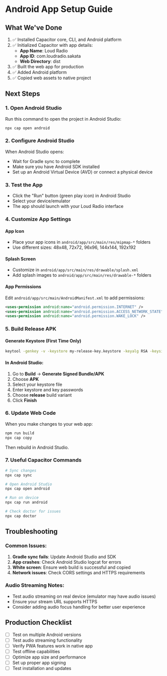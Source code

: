 # Android App Setup Guide

## What We've Done

1. ✅ Installed Capacitor core, CLI, and Android platform
2. ✅ Initialized Capacitor with app details:
   - **App Name**: Loud Radio
   - **App ID**: com.loudradio.sakata
   - **Web Directory**: dist
3. ✅ Built the web app for production
4. ✅ Added Android platform
5. ✅ Copied web assets to native project

## Next Steps

### 1. Open Android Studio
Run this command to open the project in Android Studio:
```bash
npx cap open android
```

### 2. Configure Android Studio
When Android Studio opens:
- Wait for Gradle sync to complete
- Make sure you have Android SDK installed
- Set up an Android Virtual Device (AVD) or connect a physical device

### 3. Test the App
- Click the "Run" button (green play icon) in Android Studio
- Select your device/emulator
- The app should launch with your Loud Radio interface

### 4. Customize App Settings

#### App Icon
- Place your app icons in `android/app/src/main/res/mipmap-*` folders
- Use different sizes: 48x48, 72x72, 96x96, 144x144, 192x192

#### Splash Screen
- Customize in `android/app/src/main/res/drawable/splash.xml`
- Add splash images to `android/app/src/main/res/drawable-*` folders

#### App Permissions
Edit `android/app/src/main/AndroidManifest.xml` to add permissions:
```xml
<uses-permission android:name="android.permission.INTERNET" />
<uses-permission android:name="android.permission.ACCESS_NETWORK_STATE" />
<uses-permission android:name="android.permission.WAKE_LOCK" />
```

### 5. Build Release APK

#### Generate Keystore (First Time Only)
```bash
keytool -genkey -v -keystore my-release-key.keystore -keyalg RSA -keysize 2048 -validity 10000 -alias my-key-alias
```

#### In Android Studio:
1. Go to **Build** → **Generate Signed Bundle/APK**
2. Choose **APK**
3. Select your keystore file
4. Enter keystore and key passwords
5. Choose **release** build variant
6. Click **Finish**

### 6. Update Web Code
When you make changes to your web app:
```bash
npm run build
npx cap copy
```
Then rebuild in Android Studio.

### 7. Useful Capacitor Commands
```bash
# Sync changes
npx cap sync

# Open Android Studio
npx cap open android

# Run on device
npx cap run android

# Check doctor for issues
npx cap doctor
```

## Troubleshooting

### Common Issues:
1. **Gradle sync fails**: Update Android Studio and SDK
2. **App crashes**: Check Android Studio logcat for errors
3. **White screen**: Ensure web build is successful and copied
4. **Network issues**: Check CORS settings and HTTPS requirements

### Audio Streaming Notes:
- Test audio streaming on real device (emulator may have audio issues)
- Ensure your stream URL supports HTTPS
- Consider adding audio focus handling for better user experience

## Production Checklist
- [ ] Test on multiple Android versions
- [ ] Test audio streaming functionality
- [ ] Verify PWA features work in native app
- [ ] Test offline capabilities
- [ ] Optimize app size and performance
- [ ] Set up proper app signing
- [ ] Test installation and updates